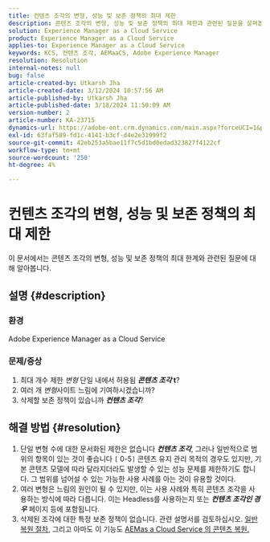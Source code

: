 ```yaml
---
title: 컨텐츠 조각의 변형, 성능 및 보존 정책의 최대 제한
description: 콘텐츠 조각의 변형, 성능 및 보존 정책의 최대 제한과 관련된 질문을 살펴봅니다.
solution: Experience Manager as a Cloud Service
product: Experience Manager as a Cloud Service
applies-to: Experience Manager as a Cloud Service
keywords: KCS, 컨텐츠 조각, AEMaaCS, Adobe Experience Manager
resolution: Resolution
internal-notes: null
bug: false
article-created-by: Utkarsh Jha
article-created-date: 3/12/2024 10:57:56 AM
article-published-by: Utkarsh Jha
article-published-date: 3/18/2024 11:50:09 AM
version-number: 2
article-number: KA-23715
dynamics-url: https://adobe-ent.crm.dynamics.com/main.aspx?forceUCI=1&pagetype=entityrecord&etn=knowledgearticle&id=fcf6705a-5fe0-ee11-904d-6045bd0063aa
exl-id: 63faf589-fd1c-4141-b3cf-d4e2e31999f2
source-git-commit: 42eb253a5bae11f7c5d1bd0edad323827f4122cf
workflow-type: tm+mt
source-wordcount: '250'
ht-degree: 4%

---
```


# 컨텐츠 조각의 변형, 성능 및 보존 정책의 최대 제한


이 문서에서는 콘텐츠 조각의 변형, 성능 및 보존 정책의 최대 한계와 관련된 질문에 대해 알아봅니다.

## 설명 {#description}


### 환경

Adobe Experience Manager as a Cloud Service

### 문제/증상

1. 최대 개수 제한 *변형* 단일 내에서 허용됨 <b>*콘텐츠 조각* t</b>?
2. 여러 개 *변형*&#x200B;사이트 느림에 기여하시겠습니까?
3. 삭제할 보존 정책이 있습니까 <b>*컨텐츠 조각</b>*?



## 해결 방법 {#resolution}


1. 단일 변형 수에 대한 문서화된 제한은 없습니다 <b>*컨텐츠 조각</b>*, 그러나 일반적으로 범위의 항목이 있는 것이 좋습니다 `[` 0-5`]`  콘텐츠 유지 관리 목적의 경우도 있지만, 기본 콘텐츠 모델에 따라 달라지더라도 발생할 수 있는 성능 문제를 제한하기도 합니다. 그 범위를 넘어설 수 있는 가능한 사용 사례를 아는 것이 유용할 것이다.
2. 여러 변형은 느림의 원인이 될 수 있지만, 이는 사용 사례와 특히 콘텐츠 조각을 사용하는 방식에 따라 다릅니다. 이는 Headless를 사용하는지 또는 <b>*컨텐츠 조각인 경우</b>* 페이지 등에 포함됩니다.
3. 삭제된 조각에 대한 특정 보존 정책이 없습니다. 관련 설명서를 검토하십시오. [일반 복원 절차](https://experienceleague.adobe.com/docs/experience-cloud-kcs/kbarticles/KA-23505.html?lang=en), 그리고 아마도 이 기능도 [AEMas a Cloud Service 의 콘텐츠 복원.](https://experienceleague.adobe.com/docs/experience-manager-cloud-service/content/operations/restore.html?lang=ko-KR)
